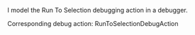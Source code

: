 I model the Run To Selection debugging action in a debugger.

Corresponding debug action:
RunToSelectionDebugAction